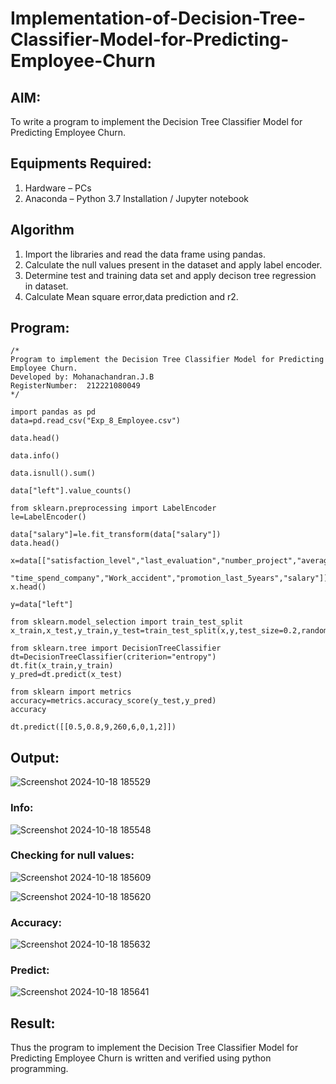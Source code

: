 # Implementation-of-Decision-Tree-Classifier-Model-for-Predicting-Employee-Churn

## AIM:
To write a program to implement the Decision Tree Classifier Model for Predicting Employee Churn.

## Equipments Required:
1. Hardware – PCs
2. Anaconda – Python 3.7 Installation / Jupyter notebook

## Algorithm
1. Import the libraries and read the data frame using pandas.
2. Calculate the null values present in the dataset and apply label encoder.
3. Determine test and training data set and apply decison tree regression in dataset.
4. Calculate Mean square error,data prediction and r2.

## Program:
```
/*
Program to implement the Decision Tree Classifier Model for Predicting Employee Churn.
Developed by: Mohanachandran.J.B
RegisterNumber:  212221080049
*/
```
```
import pandas as pd
data=pd.read_csv("Exp_8_Employee.csv")

data.head()

data.info()

data.isnull().sum()

data["left"].value_counts()

from sklearn.preprocessing import LabelEncoder
le=LabelEncoder()

data["salary"]=le.fit_transform(data["salary"])
data.head()

x=data[["satisfaction_level","last_evaluation","number_project","average_montly_hours",
      "time_spend_company","Work_accident","promotion_last_5years","salary"]]
x.head()

y=data["left"]

from sklearn.model_selection import train_test_split
x_train,x_test,y_train,y_test=train_test_split(x,y,test_size=0.2,random_state=100)

from sklearn.tree import DecisionTreeClassifier
dt=DecisionTreeClassifier(criterion="entropy")
dt.fit(x_train,y_train)
y_pred=dt.predict(x_test)

from sklearn import metrics
accuracy=metrics.accuracy_score(y_test,y_pred)
accuracy

dt.predict([[0.5,0.8,9,260,6,0,1,2]])
```
## Output:
![Screenshot 2024-10-18 185529](https://github.com/user-attachments/assets/a9cf359d-cfdd-481a-a406-08b6609a8b87)
### Info:
![Screenshot 2024-10-18 185548](https://github.com/user-attachments/assets/c4ba05bb-2ea9-4ca8-9d62-76677b5bdb21)
### Checking for null values:
![Screenshot 2024-10-18 185609](https://github.com/user-attachments/assets/397fa8a0-f58e-4f5d-94dc-90a38c61491b)

![Screenshot 2024-10-18 185620](https://github.com/user-attachments/assets/480edac8-7714-4d29-8d8e-641dc75a5cb0)
### Accuracy:
![Screenshot 2024-10-18 185632](https://github.com/user-attachments/assets/6d9126fb-c75a-4789-ae1e-211be48a8972)
### Predict:
![Screenshot 2024-10-18 185641](https://github.com/user-attachments/assets/028e0414-a786-4b36-97aa-b450fdaa0986)
## Result:
Thus the program to implement the  Decision Tree Classifier Model for Predicting Employee Churn is written and verified using python programming.
